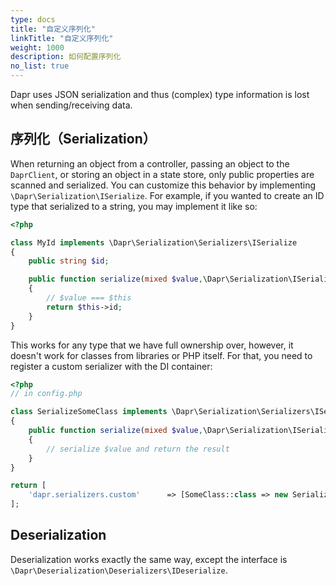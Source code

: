 ```yaml
---
type: docs
title: "自定义序列化"
linkTitle: "自定义序列化"
weight: 1000
description: 如何配置序列化
no_list: true
---
```


Dapr uses JSON serialization and thus (complex) type information is lost when sending/receiving data.

## 序列化（Serialization）

When returning an object from a controller, passing an object to the `DaprClient`, or storing an object in a state store, only public properties are scanned and serialized. You can customize this behavior by implementing `\Dapr\Serialization\ISerialize`. For example, if you wanted to create an ID type that serialized to a string, you may implement it like so:

```php
<?php

class MyId implements \Dapr\Serialization\Serializers\ISerialize 
{
    public string $id;

    public function serialize(mixed $value,\Dapr\Serialization\ISerializer $serializer): mixed
    {
        // $value === $this
        return $this->id; 
    }
}
```

This works for any type that we have full ownership over, however, it doesn't work for classes from libraries or PHP itself. For that, you need to register a custom serializer with the DI container:

```php
<?php
// in config.php

class SerializeSomeClass implements \Dapr\Serialization\Serializers\ISerialize 
{
    public function serialize(mixed $value,\Dapr\Serialization\ISerializer $serializer) : mixed 
    {
        // serialize $value and return the result
    }
}

return [
    'dapr.serializers.custom'      => [SomeClass::class => new SerializeSomeClass()],
];
```

## Deserialization

Deserialization works exactly the same way, except the interface is `\Dapr\Deserialization\Deserializers\IDeserialize`.
